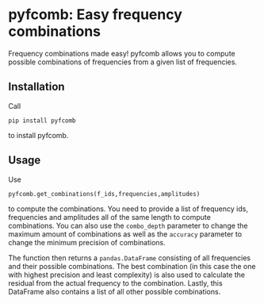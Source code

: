 # pyfcomb: Easy frequency combinations

Frequency combinations made easy! pyfcomb allows you to compute possible combinations of 
frequencies from a given list of frequencies. 

## Installation
Call
```
pip install pyfcomb
```
to install pyfcomb.

## Usage
Use 
```python
pyfcomb.get_combinations(f_ids,frequencies,amplitudes)
```
 to compute the combinations. You need to provide a list of frequency ids, frequencies and
 amplitudes all of the same length to compute combinations. You can also use the ```combo_depth```
 parameter to change the maximum amount of combinations as well as the ```accuracy``` parameter
 to change the minimum precision of combinations.
 
 The function then returns a ```pandas.DataFrame``` consisting of all frequencies and their 
 possible combinations. The best combination (in this case the one with highest precision and least
 complexity) is also used to calculate the residual from the actual frequency to the combination. Lastly,
 this DataFrame also contains a list of all other possible combinations.